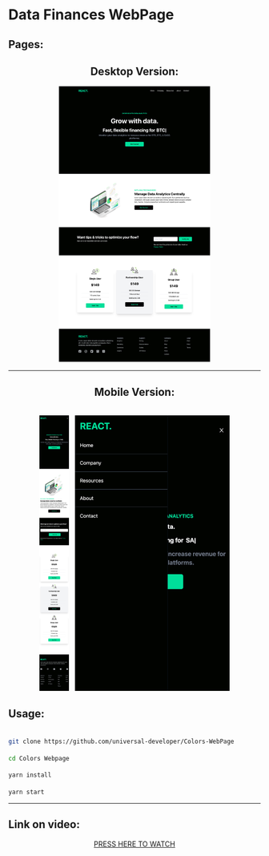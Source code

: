 <h1>Data Finances WebPage</h1>

<h2>Pages:</h2>

<h2 align="center">Desktop Version:</h2>
<p align="center"><img src="demo/full-desktop.png" height="550px"/></p>

<hr>

<h2 align="center">Mobile Version:</h2>

<p align="center">
<br/>
<img src="demo/full-mobile.png" height="550px"/>
&nbsp;
<img src="demo/navbar-mobile.png" height="550px"/>
</p>

<h2>Usage: </h2>

```bash

git clone https://github.com/universal-developer/Colors-WebPage

cd Colors Webpage

yarn install

yarn start

```

<hr>

<h2>Link on video:</h2>

<p align="center"><a href="https://www.youtube.com/watch?v=ZU-drSVodBw">PRESS HERE TO WATCH</a></p>
